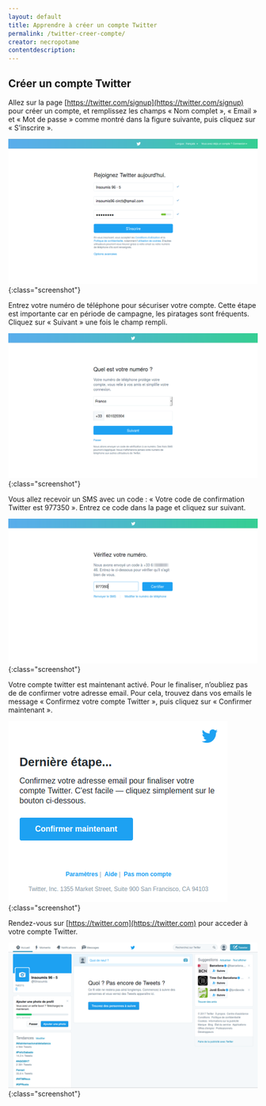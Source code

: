 ```yaml
---
layout: default
title: Apprendre à créer un compte Twitter
permalink: /twitter-creer-compte/
creator: necropotame
contentdescription:
---
```


## Créer un compte Twitter

Allez sur la page [https://twitter.com/signup](https://twitter.com/signup) pour créer un compte, et remplissez les champs « Nom complet », « Email » et « Mot de passe » comme montré dans la figure suivante, puis cliquez sur « S’inscrire ».

![Twitter](assets/images/screenshots/twitter-1.png){:class="screenshot"}

Entrez votre numéro de téléphone pour sécuriser votre compte. Cette étape est importante car en période de campagne, les piratages sont fréquents. Cliquez sur « Suivant » une fois le champ rempli.

![Twitter](assets/images/screenshots/twitter-2.png){:class="screenshot"}

Vous allez recevoir un SMS avec un code : « Votre code de confirmation Twitter est 977350 ». Entrez ce code dans la page et cliquez sur suivant.

![Twitter](assets/images/screenshots/twitter-3.png){:class="screenshot"}

Votre compte twitter est maintenant activé. Pour le finaliser, n’oubliez pas de de confirmer votre adresse email. Pour cela, trouvez dans vos emails le message « Confirmez votre compte Twitter », puis cliquez sur « Confirmer maintenant ».

![Twitter](assets/images/screenshots/twitter-4.png){:class="screenshot"}

Rendez-vous sur [https://twitter.com](https://twitter.com) pour acceder à votre compte Twitter.

![Twitter](assets/images/screenshots/twitter-5.png){:class="screenshot"}
